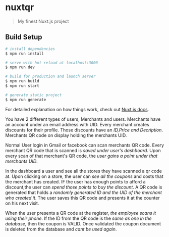 # nuxtqr

> My finest Nuxt.js project

## Build Setup

```bash
# install dependencies
$ npm run install

# serve with hot reload at localhost:3000
$ npm run dev

# build for production and launch server
$ npm run build
$ npm run start

# generate static project
$ npm run generate
```

For detailed explanation on how things work, check out [Nuxt.js docs](https://nuxtjs.org).

You have 2 different types of users, Merchants and users.
Merchants have an account under an email address with UID.
Every merchant creates discounts for their profile.
Those discounts have an _ID,Price and Decription_.
Merchants QR code on display holding the merchants UID.

Normal User login in Gmail or facebook can scan merchants QR code.
Every merchant QR code that is scanned is _saved under user's dashboard_.
Upon every scan of that merchant's QR code, the _user gains a point under that merchants UID_.

In the dashboard a user and see all the stores they have scanned a qr code at.
Upon clicking on a store, the user can _see all the coupons_ and costs that the merchant has created.
IF the user has enough points to afford a discount,the user can _spend those points to buy the discount_.
A QR code is generated that holds a _randomly generated ID and the UID of the merchant who created it_.
The user saves this QR code and presents it at the counter on his next visit.

When the user presents a QR code at the register, _the employee scans it using their phone_.
If the ID from the QR code is the _same as one in the database_, then the coupon is VALID.
Once validated the coupon document is deleted from the database and _cant be used again_.
